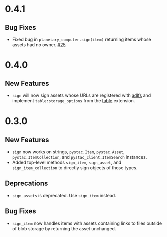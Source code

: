# 0.4.1

## Bug Fixes

* Fixed bug in `planetary_computer.sign(item)` returning items whose assets had no owner. [#25][gh-25]

# 0.4.0

## New Features

* `sign` will now sign assets whose URLs are registered with [adlfs] and implement `table:storage_options` from the [table] extension.

# 0.3.0

## New Features

* `sign` now works on strings, `pystac.Item`, `pystac.Asset`, `pystac.ItemCollection`, and `pystac_client.ItemSearch` instances.
* Added top-level methods `sign_item`, `sign_asset`, and `sign_item_collection` to directly sign objects of those types.

## Deprecations

* `sign_assets` is deprecated. Use `sign_item` instead.

## Bug Fixes

* `sign_item` now handles items with assets containing links to files outside of blob storage by returning the asset unchanged. 

[adlfs]: https://github.com/dask/adlfs
[table]: https://github.com/stac-extensions/table
[gh-25]: https://github.com/microsoft/planetary-computer-sdk-for-python/issues/25